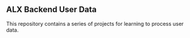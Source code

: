 ## ALX Backend User Data

This repository contains a series of projects for learning to process user data.
